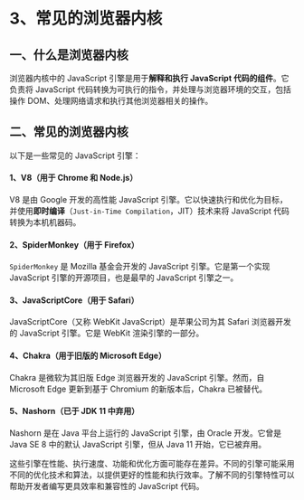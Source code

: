 # 3、常见的浏览器内核

## 一、什么是浏览器内核

浏览器内核中的 JavaScript 引擎是用于**解释和执行 JavaScript 代码的组件**。它负责将 JavaScript 代码转换为可执行的指令，并处理与浏览器环境的交互，包括操作 DOM、处理网络请求和执行其他浏览器相关的操作。

## 二、常见的浏览器内核

以下是一些常见的 JavaScript 引擎：

#### 1、V8（用于 Chrome 和 Node.js）

V8 是由 Google 开发的高性能 JavaScript 引擎。它以快速执行和优化为目标，并使用**即时编译**（`Just-in-Time Compilation`，JIT）技术来将 JavaScript 代码转换为本机机器码。

#### 2、SpiderMonkey（用于 Firefox）

`SpiderMonkey` 是 Mozilla 基金会开发的 JavaScript 引擎。它是第一个实现 JavaScript 引擎的开源项目，也是最早的 JavaScript 引擎之一。

#### 3、JavaScriptCore（用于 Safari）

JavaScriptCore（又称 WebKit JavaScript）是苹果公司为其 Safari 浏览器开发的 JavaScript 引擎。它是 WebKit 渲染引擎的一部分。

#### 4、Chakra（用于旧版的 Microsoft Edge）

Chakra 是微软为其旧版 Edge 浏览器开发的 JavaScript 引擎。然而，自 Microsoft Edge 更新到基于 Chromium 的新版本后，Chakra 已被替代。

#### 5、Nashorn（已于 JDK 11 中弃用）

Nashorn 是在 Java 平台上运行的 JavaScript 引擎，由 Oracle 开发。它曾是 Java SE 8 中的默认 JavaScript 引擎，但从 Java 11 开始，它已被弃用。

这些引擎在性能、执行速度、功能和优化方面可能存在差异。不同的引擎可能采用不同的优化技术和算法，以提供更好的性能和执行效率。了解不同的引擎特性可以帮助开发者编写更具效率和兼容性的 JavaScript 代码。
